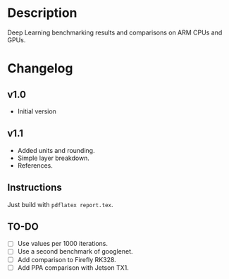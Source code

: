 # Description
Deep Learning benchmarking results and comparisons on ARM CPUs and GPUs.

# Changelog
## v1.0 
* Initial version
## v1.1
* Added units and rounding.
* Simple layer breakdown.
* References.

## Instructions
Just build with `pdflatex report.tex`.

## TO-DO
- [ ] Use values per 1000 iterations.
- [ ] Use a second benchmark of googlenet.
- [ ] Add comparison to Firefly RK328.
- [ ] Add PPA comparison with Jetson TX1.
